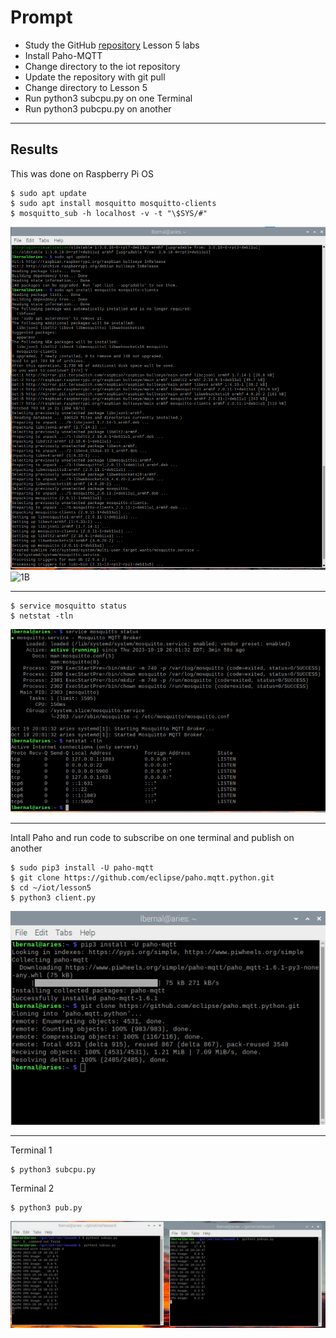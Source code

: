 # Prompt
- Study the GitHub [repository](https://github.com/kevinwlu/iot) Lesson 5 labs
- Install Paho-MQTT
- Change directory to the iot repository
- Update the repository with git pull
- Change directory to Lesson 5
- Run python3 subcpu.py on one Terminal
- Run python3 pubcpu.py on another
***
## Results
This was done on Raspberry Pi OS
```
$ sudo apt update
$ sudo apt install mosquitto mosquitto-clients
$ mosquitto_sub -h localhost -v -t "\$SYS/#"
```
![1A](https://github.com/LMBernal/CPE322/blob/main/labs/lab%205%20-%20Paho-MQTT/images/1A.png?raw=true)
![1B]([image_url](https://github.com/LMBernal/CPE322/blob/main/labs/lab%205%20-%20Paho-MQTT/images/1B.png?raw=true))
***
```
$ service mosquitto status
$ netstat -tln
```
![2B](https://github.com/LMBernal/CPE322/blob/main/labs/lab%205%20-%20Paho-MQTT/images/2A.png?raw=true)
***
Intall Paho and run code to subscribe on one terminal and publish on another
```
$ sudo pip3 install -U paho-mqtt
$ git clone https://github.com/eclipse/paho.mqtt.python.git
$ cd ~/iot/lesson5
$ python3 client.py
```
![3A](https://github.com/LMBernal/CPE322/blob/main/labs/lab%205%20-%20Paho-MQTT/images/3A.png?raw=true)
***
Terminal 1
```
$ python3 subcpu.py
```
Terminal 2
```
$ python3 pub.py
```
![5A](https://github.com/LMBernal/CPE322/blob/main/labs/lab%205%20-%20Paho-MQTT/images/5A.png?raw=true)






